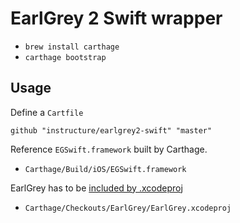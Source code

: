 # EarlGrey 2 Swift wrapper

- `brew install carthage`
- `carthage bootstrap`

## Usage

Define a `Cartfile`

```
github "instructure/earlgrey2-swift" "master"
```

Reference `EGSwift.framework` built by Carthage.

- `Carthage/Build/iOS/EGSwift.framework`

EarlGrey has to be [included by .xcodeproj](https://github.com/google/EarlGrey/tree/earlgrey2/Demo/DemoApp)

- `Carthage/Checkouts/EarlGrey/EarlGrey.xcodeproj`
